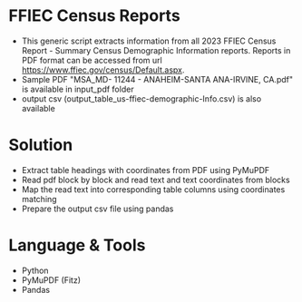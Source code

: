 # FFIEC Census Reports 
- This generic script extracts information from all 2023 FFIEC Census Report - Summary Census Demographic Information reports. Reports in PDF format can be accessed from url https://www.ffiec.gov/census/Default.aspx. 
- Sample PDF "MSA_MD- 11244 - ANAHEIM-SANTA ANA-IRVINE, CA.pdf" is available in input_pdf folder
- output csv (output_table_us-ffiec-demographic-Info.csv) is also available

# Solution
- Extract table headings with coordinates from PDF using PyMuPDF
- Read pdf block by block and read text and text coordinates from blocks 
- Map the read text into corresponding table columns using coordinates matching
- Prepare the output csv file using pandas
 

# Language & Tools
- Python
- PyMuPDF (Fitz)
- Pandas
